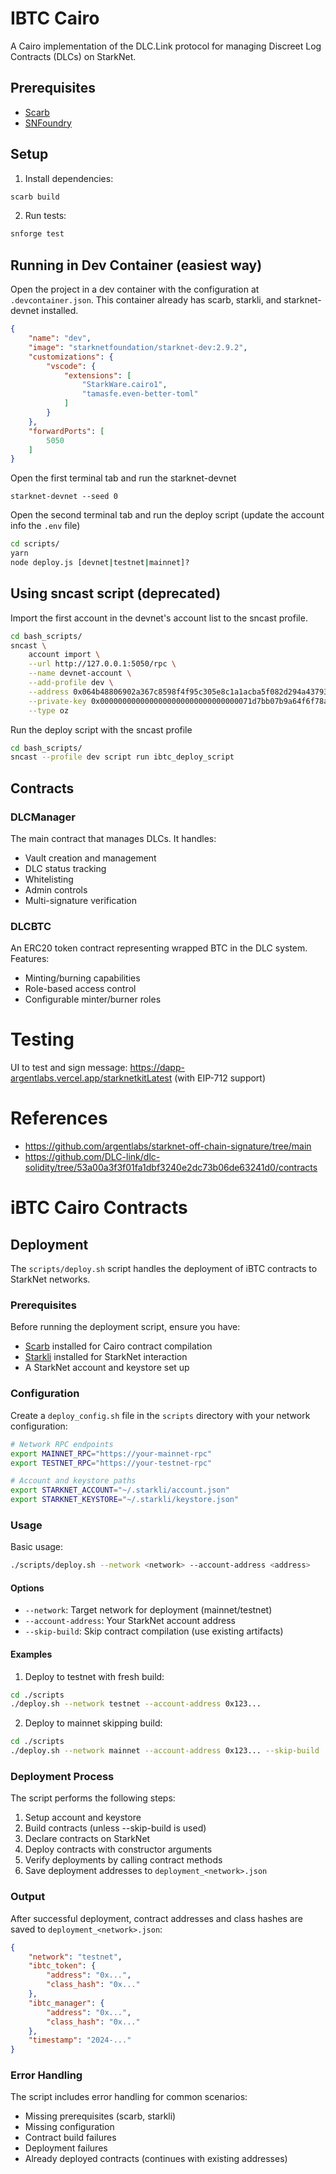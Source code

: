 # IBTC Cairo

A Cairo implementation of the DLC.Link protocol for managing Discreet Log Contracts (DLCs) on StarkNet.

## Prerequisites

- [Scarb](https://docs.swmansion.com/scarb/download)
- [SNFoundry](https://foundry-rs.github.io/starknet-foundry/getting-started/installation.html)

## Setup

1. Install dependencies:
```bash
scarb build
```

2. Run tests:
```bash
snforge test
```

## Running in Dev Container (easiest way)

Open the project in a dev container with the configuration at `.devcontainer.json`. This container already has scarb, starkli, and starknet-devnet installed.

```json
{
    "name": "dev",
    "image": "starknetfoundation/starknet-dev:2.9.2",
    "customizations": {
        "vscode": {
            "extensions": [
                "StarkWare.cairo1",
                "tamasfe.even-better-toml"
            ]
        }
    },
    "forwardPorts": [
        5050
    ]
}
```

Open the first terminal tab and run the starknet-devnet
```
starknet-devnet --seed 0
```

Open the second terminal tab and run the deploy script (update the account info the `.env` file)
```bash
cd scripts/
yarn
node deploy.js [devnet|testnet|mainnet]?
```

## Using sncast script (deprecated)

Import the first account in the devnet's account list to the sncast profile.
```bash
cd bash_scripts/
sncast \
    account import \
    --url http://127.0.0.1:5050/rpc \
    --name devnet-account \
    --add-profile dev \
    --address 0x064b48806902a367c8598f4f95c305e8c1a1acba5f082d294a43793113115691 \
    --private-key 0x0000000000000000000000000000000071d7bb07b9a64f6f78ac4c816aff4da9 \
    --type oz
```

Run the deploy script with the sncast profile
```bash
cd bash_scripts/
sncast --profile dev script run ibtc_deploy_script
```

## Contracts

### DLCManager
The main contract that manages DLCs. It handles:
- Vault creation and management
- DLC status tracking
- Whitelisting
- Admin controls
- Multi-signature verification

### DLCBTC
An ERC20 token contract representing wrapped BTC in the DLC system. Features:
- Minting/burning capabilities
- Role-based access control
- Configurable minter/burner roles

# Testing
UI to test and sign message: https://dapp-argentlabs.vercel.app/starknetkitLatest (with EIP-712 support)

# References
- https://github.com/argentlabs/starknet-off-chain-signature/tree/main
- https://github.com/DLC-link/dlc-solidity/tree/53a00a3f3f01fa1dbf3240e2dc73b06de63241d0/contracts

# iBTC Cairo Contracts

## Deployment

The `scripts/deploy.sh` script handles the deployment of iBTC contracts to StarkNet networks.

### Prerequisites

Before running the deployment script, ensure you have:

- [Scarb](https://docs.swmansion.com/scarb/) installed for Cairo contract compilation
- [Starkli](https://book.starkli.rs/) installed for StarkNet interaction
- A StarkNet account and keystore set up

### Configuration

Create a `deploy_config.sh` file in the `scripts` directory with your network configuration:

```bash
# Network RPC endpoints
export MAINNET_RPC="https://your-mainnet-rpc"
export TESTNET_RPC="https://your-testnet-rpc"

# Account and keystore paths
export STARKNET_ACCOUNT="~/.starkli/account.json"
export STARKNET_KEYSTORE="~/.starkli/keystore.json"
```

### Usage

Basic usage:
```bash
./scripts/deploy.sh --network <network> --account-address <address>
```

#### Options

- `--network`: Target network for deployment (mainnet/testnet)
- `--account-address`: Your StarkNet account address
- `--skip-build`: Skip contract compilation (use existing artifacts)

#### Examples

1. Deploy to testnet with fresh build:
```bash
cd ./scripts
./deploy.sh --network testnet --account-address 0x123...
```

2. Deploy to mainnet skipping build:
```bash
cd ./scripts
./deploy.sh --network mainnet --account-address 0x123... --skip-build
```

### Deployment Process

The script performs the following steps:

1. Setup account and keystore
2. Build contracts (unless --skip-build is used)
3. Declare contracts on StarkNet
4. Deploy contracts with constructor arguments
5. Verify deployments by calling contract methods
6. Save deployment addresses to `deployment_<network>.json`

### Output

After successful deployment, contract addresses and class hashes are saved to `deployment_<network>.json`:

```json
{
    "network": "testnet",
    "ibtc_token": {
        "address": "0x...",
        "class_hash": "0x..."
    },
    "ibtc_manager": {
        "address": "0x...",
        "class_hash": "0x..."
    },
    "timestamp": "2024-..."
}
```

### Error Handling

The script includes error handling for common scenarios:
- Missing prerequisites (scarb, starkli)
- Missing configuration
- Contract build failures
- Deployment failures
- Already deployed contracts (continues with existing addresses)